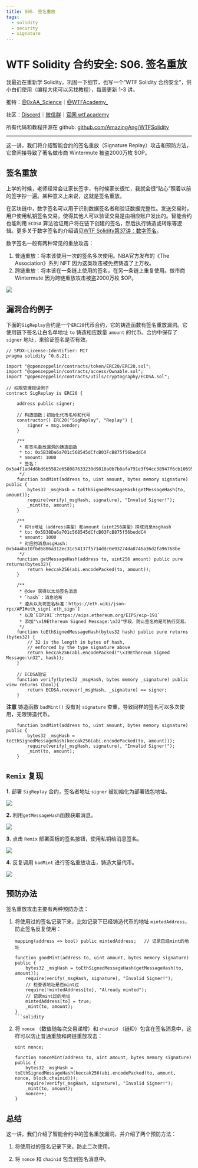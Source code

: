 ```yaml
---
title: S06. 签名重放
tags:
  - solidity
  - security
  - signature
---
```


# WTF Solidity 合约安全: S06. 签名重放

我最近在重新学 Solidity，巩固一下细节，也写一个“WTF Solidity 合约安全”，供小白们使用（编程大佬可以另找教程），每周更新 1-3 讲。

推特：[@0xAA_Science](https://twitter.com/0xAA_Science)｜[@WTFAcademy_](https://twitter.com/WTFAcademy_)

社区：[Discord](https://discord.gg/5akcruXrsk)｜[微信群](https://docs.google.com/forms/d/e/1FAIpQLSe4KGT8Sh6sJ7hedQRuIYirOoZK_85miz3dw7vA1-YjodgJ-A/viewform?usp=sf_link)｜[官网 wtf.academy](https://wtf.academy)

所有代码和教程开源在 github: [github.com/AmazingAng/WTFSolidity](https://github.com/AmazingAng/WTFSolidity)

---

这一讲，我们将介绍智能合约的签名重放（Signature Replay）攻击和预防方法，它曾间接导致了著名做市商 Wintermute 被盗2000万枚 $OP。

## 签名重放

上学的时候，老师经常会让家长签字，有时候家长很忙，我就会很“贴心”照着以前的签字抄一遍。某种意义上来说，这就是签名重放。

在区块链中，数字签名可以用于识别数据签名者和验证数据完整性。发送交易时，用户使用私钥签名交易，使得其他人可以验证交易是由相应账户发出的。智能合约也能利用 `ECDSA` 算法验证用户将在链下创建的签名，然后执行铸造或转账等逻辑。更多关于数字签名的介绍请见[WTF Solidity第37讲：数字签名](https://github.com/AmazingAng/WTFSolidity/blob/main/37_Signature/readme.md)。

数字签名一般有两种常见的重放攻击：

1. 普通重放：将本该使用一次的签名多次使用。NBA官方发布的《The Association》系列 NFT 因为这类攻击被免费铸造了上万枚。
2. 跨链重放：将本该在一条链上使用的签名，在另一条链上重复使用。做市商 Wintermute 因为跨链重放攻击被盗2000万枚 $OP。

![](./img/S06-1.png)

## 漏洞合约例子

下面的`SigReplay`合约是一个`ERC20`代币合约，它的铸造函数有签名重放漏洞。它使用链下签名让白名单地址 `to` 铸造相应数量 `amount` 的代币。合约中保存了 `signer` 地址，来验证签名是否有效。

```solidity
// SPDX-License-Identifier: MIT
pragma solidity ^0.8.21;

import "@openzeppelin/contracts/token/ERC20/ERC20.sol";
import "@openzeppelin/contracts/access/Ownable.sol";
import "@openzeppelin/contracts/utils/cryptography/ECDSA.sol";

// 权限管理错误例子
contract SigReplay is ERC20 {

    address public signer;

    // 构造函数：初始化代币名称和代号
    constructor() ERC20("SigReplay", "Replay") {
        signer = msg.sender;
    }
    
    /**
     * 有签名重放漏洞的铸造函数
     * to: 0x5B38Da6a701c568545dCfcB03FcB875f56beddC4
     * amount: 1000
     * 签名： 0x5a4f1ad4d8bd6b5582e658087633230d9810a0b7b8afa791e3f94cc38947f6cb1069519caf5bba7b975df29cbfdb4ada355027589a989435bf88e825841452f61b
     */
    function badMint(address to, uint amount, bytes memory signature) public {
        bytes32 _msgHash = toEthSignedMessageHash(getMessageHash(to, amount));
        require(verify(_msgHash, signature), "Invalid Signer!");
        _mint(to, amount);
    }

    /**
     * 将to地址（address类型）和amount（uint256类型）拼成消息msgHash
     * to: 0x5B38Da6a701c568545dCfcB03FcB875f56beddC4
     * amount: 1000
     * 对应的消息msgHash: 0xb4a4ba10fbd6886a312ec31c54137f5714ddc0e93274da8746a36d2fa96768be
     */
    function getMessageHash(address to, uint256 amount) public pure returns(bytes32){
        return keccak256(abi.encodePacked(to, amount));
    }

    /**
     * @dev 获得以太坊签名消息
     * `hash`：消息哈希 
     * 遵从以太坊签名标准：https://eth.wiki/json-rpc/API#eth_sign[`eth_sign`]
     * 以及`EIP191`:https://eips.ethereum.org/EIPS/eip-191`
     * 添加"\x19Ethereum Signed Message:\n32"字段，防止签名的是可执行交易。
     */
    function toEthSignedMessageHash(bytes32 hash) public pure returns (bytes32) {
        // 32 is the length in bytes of hash,
        // enforced by the type signature above
        return keccak256(abi.encodePacked("\x19Ethereum Signed Message:\n32", hash));
    }

    // ECDSA验证
    function verify(bytes32 _msgHash, bytes memory _signature) public view returns (bool){
        return ECDSA.recover(_msgHash, _signature) == signer;
    }
```

**注意** 铸造函数 `badMint()` 没有对 `signature` 查重，导致同样的签名可以多次使用，无限铸造代币。

```solidity
    function badMint(address to, uint amount, bytes memory signature) public {
        bytes32 _msgHash = toEthSignedMessageHash(keccak256(abi.encodePacked(to, amount)));
        require(verify(_msgHash, signature), "Invalid Signer!");
        _mint(to, amount);
    }
```

## `Remix` 复现

**1.** 部署 `SigReplay` 合约，签名者地址 `signer` 被初始化为部署钱包地址。

![](./img/S06-2.png)

**2.** 利用`getMessageHash`函数获取消息。

![](./img/S06-3.png)

**3.** 点击 `Remix` 部署面板的签名按钮，使用私钥给消息签名。

![](./img/S06-4.png)

**4.** 反复调用 `badMint` 进行签名重放攻击，铸造大量代币。

![](./img/S06-5.png)

## 预防办法

签名重放攻击主要有两种预防办法：

1. 将使用过的签名记录下来，比如记录下已经铸造代币的地址 `mintedAddress`，防止签名反复使用：

    ```solidity
    mapping(address => bool) public mintedAddress;   // 记录已经mint的地址
    
    function goodMint(address to, uint amount, bytes memory signature) public {
        bytes32 _msgHash = toEthSignedMessageHash(getMessageHash(to, amount));
        require(verify(_msgHash, signature), "Invalid Signer!");
        // 检查该地址是否mint过
        require(!mintedAddress[to], "Already minted");
        // 记录mint过的地址
        mintedAddress[to] = true;
        _mint(to, amount);
    }
    ```solidity

2. 将 `nonce` （数值随每次交易递增）和 `chainid` （链ID）包含在签名消息中，这样可以防止普通重放和跨链重放攻击：

    ```solidity
    uint nonce;

    function nonceMint(address to, uint amount, bytes memory signature) public {
        bytes32 _msgHash = toEthSignedMessageHash(keccak256(abi.encodePacked(to, amount, nonce, block.chainid)));
        require(verify(_msgHash, signature), "Invalid Signer!");
        _mint(to, amount);
        nonce++;
    }
    ```

## 总结

这一讲，我们介绍了智能合约中的签名重放漏洞，并介绍了两个预防方法：

1. 将使用过的签名记录下来，防止二次使用。

2. 将 `nonce` 和 `chainid` 包含到签名消息中。